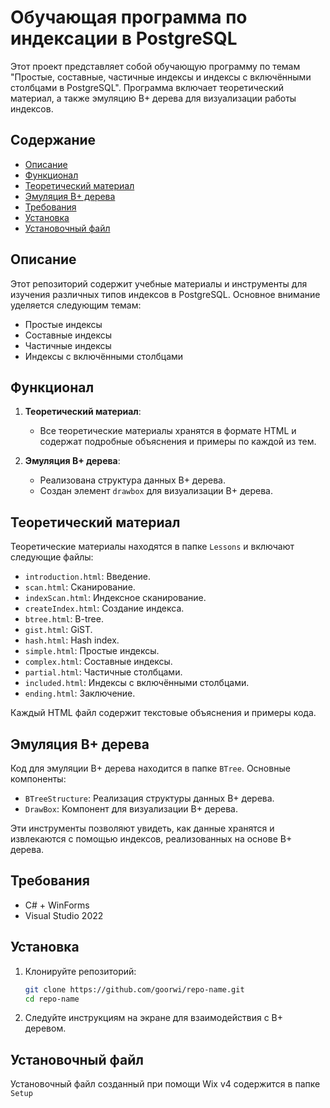# Обучающая программа по индексации в PostgreSQL

Этот проект представляет собой обучающую программу по темам "Простые, составные, частичные индексы и индексы с включёнными столбцами в PostgreSQL". Программа включает теоретический материал, а также эмуляцию B+ дерева для визуализации работы индексов.

## Содержание

- [Описание](#описание)
- [Функционал](#функционал)
- [Теоретический материал](#теоретический-материал)
- [Эмуляция B+ дерева](#эмуляция-b-дерева)
- [Требования](#требования)
- [Установка](#установка)
- [Установочный файл](#установочный-файл)

## Описание

Этот репозиторий содержит учебные материалы и инструменты для изучения различных типов индексов в PostgreSQL. Основное внимание уделяется следующим темам:

- Простые индексы
- Составные индексы
- Частичные индексы
- Индексы с включёнными столбцами

## Функционал

1. **Теоретический материал**:
   - Все теоретические материалы хранятся в формате HTML и содержат подробные объяснения и примеры по каждой из тем.
  
2. **Эмуляция B+ дерева**:
   - Реализована структура данных B+ дерева.
   - Создан элемент `drawbox` для визуализации B+ дерева.

## Теоретический материал

Теоретические материалы находятся в папке `Lessons` и включают следующие файлы:

- `introduction.html`: Введение.
- `scan.html`: Сканирование.
- `indexScan.html`: Индексное сканирование.
- `createIndex.html`: Создание индекса.
- `btree.html`: B-tree.
- `gist.html`: GiST.
- `hash.html`: Hash index.
- `simple.html`: Простые индексы.
- `complex.html`: Составные индексы.
- `partial.html`: Частичные  столбцами.
- `included.html`: Индексы с включёнными столбцами.
- `ending.html`: Заключение.

Каждый HTML файл содержит текстовые объяснения и примеры кода.

## Эмуляция B+ дерева

Код для эмуляции B+ дерева находится в папке `BTree`. Основные компоненты:

- `BTreeStructure`: Реализация структуры данных B+ дерева.
- `DrawBox`: Компонент для визуализации B+ дерева.

Эти инструменты позволяют увидеть, как данные хранятся и извлекаются с помощью индексов, реализованных на основе B+ дерева.

## Требования

- C# + WinForms
- Visual Studio 2022

## Установка

1. Клонируйте репозиторий:

    ```bash
    git clone https://github.com/goorwi/repo-name.git
    cd repo-name
    ```

2. Следуйте инструкциям на экране для взаимодействия с B+ деревом.

## Установочный файл

Установочный файл созданный при помощи Wix v4 содержится в папке `Setup`
